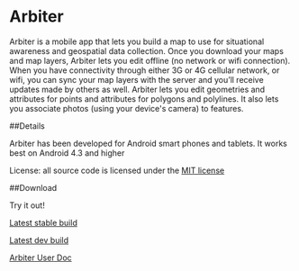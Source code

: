 Arbiter
===============

Arbiter is a mobile app that lets you build a map to use for situational awareness and geospatial data collection. Once you download your maps and map layers, Arbiter lets you edit offline (no network or wifi connection).  When you have connectivity through either 3G or 4G cellular network, or wifi, you can sync your map layers with the server and you’ll receive updates made by others as well.  Arbiter lets you edit geometries and attributes for points and attributes for polygons and polylines.  It also lets you associate photos (using your device's camera) to features.

##Details

Arbiter has been developed for Android smart phones and tablets. It works best on Android 4.3 and higher

License:  all source code is licensed under the [MIT license](http://opensource.org/licenses/MIT)

##Download

Try it out!

[Latest stable build](http://goo.gl/U2GlPe)

[Latest dev build](http://goo.gl/8sZI2u)

[Arbiter User Doc](https://github.com/ROGUE-JCTD/Arbiter-Android/blob/master/How_to_Use_Arbiter.pdf?raw=true)

